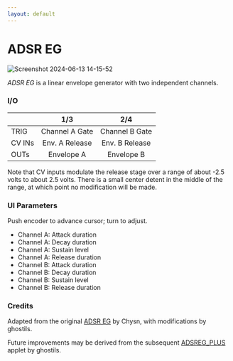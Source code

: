 ```yaml
---
layout: default
---
```

# ADSR EG

![Screenshot 2024-06-13 14-15-52](https://github.com/djphazer/O_C-Phazerville/assets/109086194/edde22d8-9ab1-4413-bd44-32c10943f41b)

*ADSR EG* is a linear envelope generator with two independent channels.

### I/O

|        |                1/3                 |                 2/4                 |
| ------ | :--------------------------------: | :---------------------------------: |
| TRIG   |           Channel A Gate           |           Channel B Gate            |
| CV INs | Env. A Release | Env. B Release |
| OUTs   |             Envelope A             |             Envelope B              |

Note that CV inputs modulate the release stage over a range of about -2.5 volts to about 2.5 volts. There is a small center detent in the middle of the range, at which point no modification will be made.

### UI Parameters
Push encoder to advance cursor; turn to adjust.
* Channel A: Attack duration
* Channel A: Decay duration
* Channel A: Sustain level
* Channel A: Release duration
* Channel B: Attack duration
* Channel B: Decay duration
* Channel B: Sustain level
* Channel B: Release duration

### Credits
Adapted from the original [ADSR EG](https://github.com/Chysn/O_C-HemisphereSuite/wiki/ADSR-EG) by Chysn, with modifications by ghostils.

Future improvements may be derived from the subsequent [ADSREG_PLUS](https://github.com/ghostils/O_C-HemisphereSuite/blob/production/software/o_c_REV/HEM_ADSREG_PLUS.ino) applet by ghostils.
